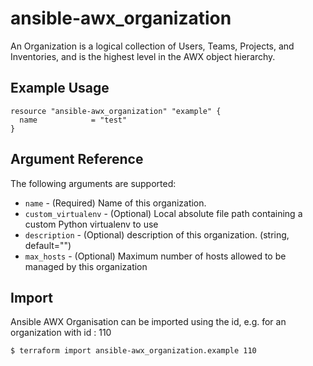 # ansible-awx_organization
An Organization is a logical collection of Users, Teams, Projects, and Inventories, and is the highest level in the AWX object hierarchy.

## Example Usage

```hcl
resource "ansible-awx_organization" "example" {
  name            = "test"
}
```

## Argument Reference

The following arguments are supported:

* `name` - (Required)  Name of this organization.
* `custom_virtualenv` - (Optional) Local absolute file path containing a custom Python virtualenv to use
* `description` - (Optional) description of this organization. (string, default="")
* `max_hosts` - (Optional) Maximum number of hosts allowed to be managed by this organization

## Import

Ansible AWX Organisation can be imported using the id, e.g. for an organization with id : 110 

```sh
$ terraform import ansible-awx_organization.example 110
```
